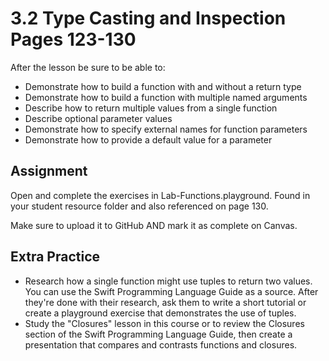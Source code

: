 # 3.2 Type Casting and Inspection Pages 123-130 #

After the lesson be sure to be able to:
- Demonstrate how to build a function with and without a return type
- Demonstrate how to build a function with multiple named arguments
- Describe how to return multiple values from a single function
- Describe optional parameter values
- Demonstrate how to specify external names for function parameters
- Demonstrate how to provide a default value for a parameter

## Assignment ##

Open and complete the exercises in Lab-Functions.playground. Found in your student resource folder and also referenced on page 130.

Make sure to upload it to GitHub AND mark it as complete on Canvas.

## Extra Practice ##

- Research how a single function might use tuples to return two values. You can use the Swift Programming Language Guide as a source. After they're done with their research, ask them to write a short tutorial or create a playground exercise that demonstrates the use of tuples.
- Study the "Closures" lesson in this course or to review the Closures section of the Swift Programming Language Guide, then create a presentation that compares and contrasts functions and closures.

